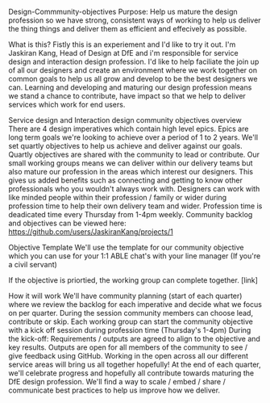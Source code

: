 Design-Commmunity-objectives
Purpose: Help us mature the design profession so we have strong, consistent ways of working to help us deliver the thing things and deliver them as efficient and effecively as possible.

What is this?
Fistly this is an experiement and I'd like to try it out. I'm Jaskiran Kang, Head of Design at DfE and i'm responsible for service design and interaction design profession. I'd like to help faciliate the join up of all our designers and create an environment where we work together on common goals to help us all grow and develop to be the best designers we can. Learning and developing and maturing our design profession means we stand a chance to contribute, have impact so that we help to deliver services which work for end users.

Service design and Interaction design community objectives overview
There are 4 design imperatives which contain high level epics.
Epics are long term goals we're looking to achieve over a period of 1 to 2 years. We'll set quartly objectives to help us achieve and deliver against our goals.
Quartly objectives are shared with the community to lead or contribute. Our small working groups means we can deliver within our delivery teams but also mature our profession in the areas which interest our designers. This gives us added benefits such as connecting and getting to know other professionals who you wouldn't always work with.
Designers can work with like minded people within their profession / family or wider during profession time to help their own delivery team and wider.
Profession time is deadicated time every Thursday from 1-4pm weekly.
Community backlog and objectives can be viewed here: https://github.com/users/JaskiranKang/projects/1

Objective Template
We'll use the template for our community objective which you can use for your 1:1 ABLE chat's with your line manager (If you're a civil servant)

If the objective is priortied, the working group can complete together. [link]

How it will work
We'll have community planning (start of each quarter) where we review the backlog for each imperative and decide what we focus on per quarter.
During the session community members can choose lead, contribute or skip.
Each working group can start the community objective with a kick off session during profession time (Thursday's 1-4pm)
During the kick-off: Requirements / outputs are agreed to align to the objective and key results. Outputs are open for all members of the community to see / give feedback using GitHub. Working in the open across all our different service areas will bring us all together hopefully!
At the end of each quarter, we'll celebrate progress and hopefully all contribute towards maturing the DfE design profession.
We'll find a way to scale / embed / share / communicate best practices to help us improve how we deliver.

